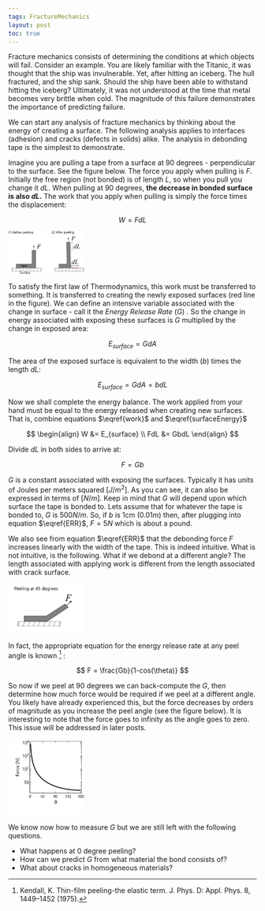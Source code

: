 ```yaml
---
tags: FractureMechanics
layout: post
toc: true
---
```


Fracture mechanics consists of determining the conditions at which objects will fail. Consider an example. You are likely familiar with the Titanic, it was thought that the ship was invulnerable. Yet, after hitting an iceberg. The hull fractured, and the ship sank. Should the ship have been able to withstand hitting the iceberg? Ultimately, it was not understood at the time that metal becomes very brittle when cold. The magnitude of this failure demonstrates the importance of predicting failure. 



We can start any analysis of fracture mechanics by thinking about the energy of creating a surface. The following analysis applies to interfaces (adhesion) and cracks (defects in solids) alike. The analysis in debonding tape is the simplest to demonstrate. 

Imagine you are pulling a tape from a surface at 90 degrees - perpendicular to the surface. See the figure below. The force you apply when pulling is $F$. Initially the free region (not bonded) is of length $L$, so when you pull you change it $dL$. When pulling at 90 degrees, **the decrease in bonded surface is also $dL$.**  The work that you apply when pulling is simply the force times the displacement: 


$$
\begin{equation}
W = FdL \label{work}
\end{equation}
$$



<img src="\assets\images\Fracture Mechanics\Peeling90Degrees.png" alt="Peeling90Degrees" style="zoom:15%; margin-left: auto; margin-right: auto;" />

To satisfy the first law of Thermodynamics, this work must be transferred to something. It is transferred to creating the newly exposed surfaces (red line in the figure). We can define an intensive variable associated with the change in surface - call it the *Energy Release Rate* ($G$) .  So the change in energy associated with exposing these surfaces is $G$  multiplied by the change in exposed area: 

$$
E_{surface} = GdA
$$

The area of the exposed surface is equivalent to the width ($b$) times the length $dL$: 

$$
\begin{equation}
E_{surface} = GdA = bdL \label{surfaceEnergy}
\end{equation}
$$

Now we shall complete the energy balance. The work applied from your hand must be equal to the energy released when creating new surfaces. That is, combine equations $\eqref{work}$  and $\eqref{surfaceEnergy}$

$$
\begin{align}
W &= E_{surface}
\\
 FdL &= GbdL
\end{align}
$$

Divide $dL$ in both sides to arrive at: 

$$
\begin{equation}
F =Gb \label{ERR}
\end{equation}
$$

$G$ is a constant associated with exposing the surfaces. Typically it has units of Joules per meters squared  $[J/m^2]$. As you can see, it can also be expressed in terms of $[N/m]$. Keep in mind that $G$ will depend upon which surface the tape is bonded to. Lets assume that for whatever the tape is bonded to, $G$ is $500N/m$. So, if $b$ is 1cm ($0.01m$) then, after plugging into equation $\eqref{ERR}$, $F = 5N$ which is about a pound.



We also see from equation $\eqref{ERR}$ that the debonding force $F$ increases linearly with the width of the tape. This is indeed intuitive.  What is not intuitive, is the following. What if we debond at a different angle? The length associated with applying work is different from the length associated with crack surface. 

<img src="\assets\images\Fracture Mechanics\Peeling45Degrees.png" alt="Peeling45Degrees" style="zoom:15%; margin-left: auto; margin-right: auto;" />

In fact, the appropriate equation for the energy release rate at any peel angle is known [^kendall]  : 


$$
F = \frac{Gb}{1-cos(\theta)}
$$

So now if we peel at 90 degrees we can back-compute the $G$, then determine how much force would be required if we peel at a different angle. You likely have already experienced this, but the force decreases by orders of magnitude as you increase the peel angle (see the figure below). It is interesting to note that the force goes to infinity as the angle goes to zero. This issue will be addressed in later posts. 

<img src="\assets\images\Fracture Mechanics\PeelAnglePlot.png" alt="PeelPlot" style="zoom:15%; margin-left: auto; margin-right: auto;" />

We know now how to measure $G$ but we are still left with the following questions. 

* What happens at 0 degree peeling? 
* How can we predict $G$ from what material the bond consists of? 
* What about cracks in homogeneous materials?

[^kendall]: Kendall, K. Thin-film peeling-the elastic term. J. Phys. D: Appl. Phys. 8, 1449–1452 (1975).
